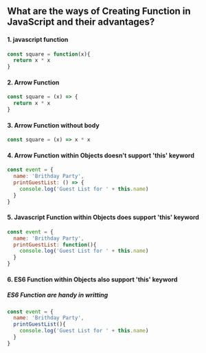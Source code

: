 ## What are the ways of Creating Function in JavaScript and their advantages?
#### 1. javascript function
```javascript
const square = function(x){
  return x * x
}
```
#### 2.  Arrow Function
```javascript
const square = (x) => {
  return x * x
}
```
#### 3. Arrow Function without body
```javascript
const square = (x) => x * x
```
#### 4. Arrow Function within Objects doesn't support 'this' keyword
```javascript
const event = {
  name: 'Brithday Party',
  printGuestList: () => {
    console.log('Guest List for ' + this.name)
  }
}
```
#### 5. Javascript Function within Objects does support 'this' keyword
```javascript
const event = {
  name: 'Brithday Party',
  printGuestList: function(){
    console.log('Guest List for ' + this.name)
  }
}
```
#### 6. ES6 Function within Objects also support 'this' keyword
##### ES6 Function are handy in writting
```javascript
const event = {
  name: 'Brithday Party',
  printGuestList(){
    console.log('Guest List for ' + this.name)
  }
}
```